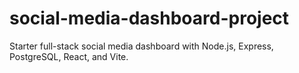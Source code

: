 # social-media-dashboard-project
Starter full-stack social media dashboard with Node.js, Express, PostgreSQL, React, and Vite.
